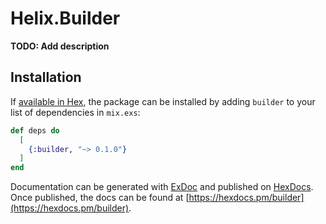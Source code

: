 # Helix.Builder

**TODO: Add description**

## Installation

If [available in Hex](https://hex.pm/docs/publish), the package can be installed
by adding `builder` to your list of dependencies in `mix.exs`:

```elixir
def deps do
  [
    {:builder, "~> 0.1.0"}
  ]
end
```

Documentation can be generated with [ExDoc](https://github.com/elixir-lang/ex_doc)
and published on [HexDocs](https://hexdocs.pm). Once published, the docs can
be found at [https://hexdocs.pm/builder](https://hexdocs.pm/builder).

